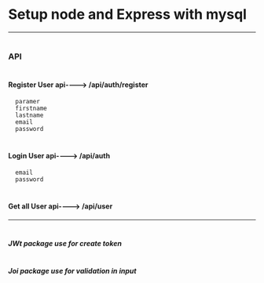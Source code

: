 # Setup node and Express with mysql
________________________________________________________
# <h3>API</h3>
 # <h4>Register User api----> /api/auth/register</h4>
      paramer
      firstname
      lastname
      email
      password
   
 # <h4>Login User api----> /api/auth</h4>
      email
      password
 # <h4>Get all User api----> /api/user</h4>
 ______________________________________________________
 # <h5>JWt package use for create token</h5>
 # <h5>Joi package use for validation in input</h5>
  
